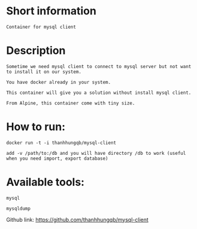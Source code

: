 # Short information

	Container for mysql client

# Description

	Sometime we need mysql client to connect to mysql server but not want to install it on our system.

	You have docker already in your system.

	This container will give you a solution without install mysql client.

	From Alpine, this container come with tiny size.

# How to run:

	docker run -t -i thanhhungqb/mysql-client

	add -v /path/to:/db and you will have directory /db to work (useful when you need import, export database)

# Available tools:
	
	mysql
	
	mysqldump

Github link: https://github.com/thanhhungqb/mysql-client

